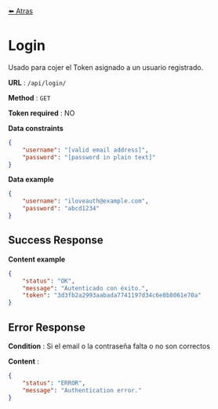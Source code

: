 [:arrow_left: Atras](../documentacion.md)

# Login

Usado para cojer el Token asignado a un usuario registrado.

**URL** : `/api/login/`

**Method** : `GET`

**Token required** : NO

**Data constraints**

```json
{
    "username": "[valid email address]",
    "password": "[password in plain text]"
}
```

**Data example**

```json
{
    "username": "iloveauth@example.com",
    "password": "abcd1234"
}
```

## Success Response

**Content example**

```json
{
    "status": "OK",
    "message": "Autenticado con éxito.",
    "token": "3d3fb2a2993aabada7741197d34c6e8b8061e70a"
}
```

## Error Response

**Condition** : Si el email o la contraseña falta o no son correctos

**Content** :

```json
{
    "status": "ERROR",
    "message": "Authentication error."
}
```